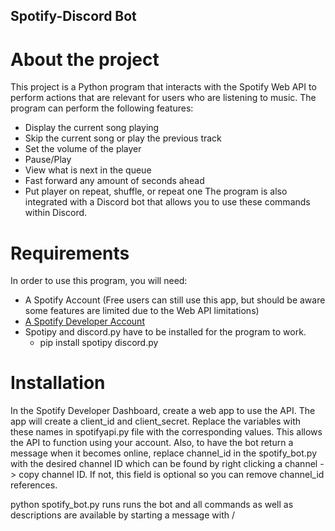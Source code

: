 ## Spotify-Discord Bot

# About the project
This project is a Python program that interacts with the Spotify Web API to perform actions that are relevant for users who are listening to music. 
The program can perform the following features:
  * Display the current song playing
  * Skip the current song or play the previous track
  * Set the volume of the player
  * Pause/Play
  * View what is next in the queue
  * Fast forward any amount of seconds ahead
  * Put player on repeat, shuffle, or repeat one
The program is also integrated with a Discord bot that allows you to use these commands within Discord.

# Requirements
In order to use this program, you will need:
  * A Spotify Account (Free users can still use this app, but should be aware some features are limited due to the Web API limitations)
  * [A Spotify Developer Account](https://developer.spotify.com/documentation/web-api/tutorials/getting-started)
  * Spotipy and discord.py have to be installed for the program to work.
      - pip install spotipy discord.py

# Installation
In the Spotify Developer Dashboard, create a web app to use the API. The app will create a client_id and client_secret. Replace the variables with these names in spotifyapi.py file with the corresponding values. This allows the API to function using your account. Also, to have the bot return a message when it becomes online, replace channel_id in the spotify_bot.py with the desired channel ID which can be found by right clicking a channel -> copy channel ID. If not, this field is optional so you can remove channel_id references.

python spotify_bot.py runs runs the bot and all commands as well as descriptions are available by starting a message with /
 
